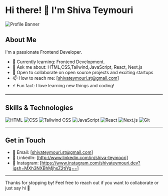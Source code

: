 # Hi there! 👋 I'm Shiva Teymouri

![Profile Banner](https://user-images.githubusercontent.com/61261654/114380542-d3314f80-9ba7-11eb-847c-31ba132fb4b8.png)

## About Me

I'm a passionate Frontend Developer.


- 🌱 Currently learning: Frontend Development.
- 💬 Ask me about: HTML,CSS,Tailwind,JavaScript, React, Next.js
- 👯 Open to collaborate on open source projects and exciting startups
- 📫 How to reach me: [shivateymouri.st@gmail.com]
- ⚡ Fun fact: I love learning new things and coding!

---

## Skills & Technologies
![HTML](https://img.shields.io/badge/-HTML-E34F26?style=flat&logo=html5&logoColor=white)
![CSS](https://img.shields.io/badge/-CSS-1572B6?style=flat&logo=css3&logoColor=white)
![Tailwind CSS](https://img.shields.io/badge/-Tailwind_CSS-06B6D4?style=flat&logo=tailwind-css&logoColor=white)
![JavaScript](https://img.shields.io/badge/-JavaScript-F7DF1E?style=flat&logo=javascript&logoColor=black)
![React](https://img.shields.io/badge/-React-61DAFB?style=flat&logo=react&logoColor=black)
![Next.js](https://img.shields.io/badge/-Next.js-000000?style=flat&logo=nextdotjs&logoColor=white)
![Git](https://img.shields.io/badge/-Git-F05032?style=flat&logo=git&logoColor=white)


---

## Get in Touch

- 📧 Email: [shivateymouri.st@gmail.com]
- 🔗 LinkedIn: [http://www.linkedin.com/in/shiva-teymoori]
- 📸 Instagram: [https://www.instagram.com/shivateymouri.dev?igsh=MXh3NXBhMjhsZ2tiYg==]

---

Thanks for stopping by! Feel free to reach out if you want to collaborate or just say hi 👋  
